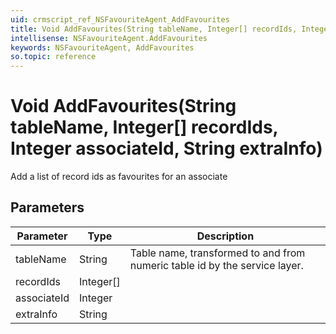 ```yaml
---
uid: crmscript_ref_NSFavouriteAgent_AddFavourites
title: Void AddFavourites(String tableName, Integer[] recordIds, Integer associateId, String extraInfo)
intellisense: NSFavouriteAgent.AddFavourites
keywords: NSFavouriteAgent, AddFavourites
so.topic: reference
---
```


# Void AddFavourites(String tableName, Integer[] recordIds, Integer associateId, String extraInfo)

Add a list of record ids as favourites for an associate

## Parameters

| Parameter | Type | Description |
|---|---|---|
| tableName | String | Table name, transformed to and from numeric table id by the service layer. |
| recordIds | Integer[] | |
| associateId | Integer | |
| extraInfo | String | |
